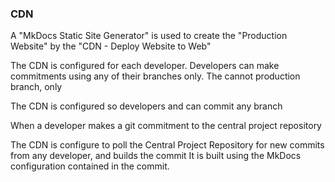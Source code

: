 
### CDN

A "MkDocs Static Site Generator" is used to create the "Production Website" by the "CDN - Deploy Website to Web"

The CDN is configured for each developer. Developers can  make commitments using any of their branches only. The cannot production branch, only

The CDN is configured so developers and can commit any branch

When a  developer makes a git commitment to the central project repository

The CDN is configure to poll the Central Project Repository for new commits from any developer, and builds the commit It is built using the MkDocs configuration contained in the commit.